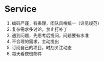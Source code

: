 # Service

1. 编码严谨，有条理，团队风格统一（详见规范）
2. 复杂需求多讨论，禁止打补丁
3. 遇到问题，先思考后提问，问题要有水准
4. 不合理的需求，主动提出
5. 订阅自己的项目，时刻关注动态
6. 每天看夜班邮件
